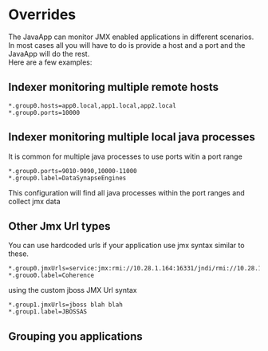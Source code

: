 # Overrides

The JavaApp can monitor JMX enabled applications in different scenarios. In most cases all you will have to do is provide a host and a port and the JavaApp will do the rest.    
Here are a few examples: 



## Indexer monitoring multiple remote hosts


	*.group0.hosts=app0.local,app1.local,app2.local
	*.group0.ports=10000



## Indexer monitoring multiple local java processes

It is common for multiple java processes to use ports witin a port range 

	*.group0.ports=9010-9090,10000-11000
	*.group0.label=DataSynapseEngines

This configuration will find all java processes within the port ranges and collect jmx data


##  Other Jmx Url types

You can use hardcoded urls if your application use jmx syntax similar to these. 

	*.group0.jmxUrls=service:jmx:rmi://10.28.1.164:16331/jndi/rmi://10.28.1.164:16332/server;service:jmx:rmi://10.28.1.165:16331/jndi/rmi://10.28.1.165:16332/server  
	*.grouo0.label=Coherence

using the custom jboss JMX Url syntax 

	*.group1.jmxUrls=jboss blah blah
	*.group1.label=JBOSSAS



## Grouping you applications 
